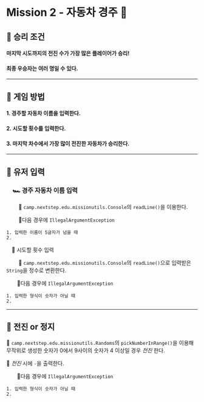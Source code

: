 # Mission 2 - 자동차 경주 💨

## 👑 승리 조건

#### 마지막 시도까지의 전진 수가 가장 많은 플레이어가 승리!

#### 최종 우승자는 여러 명일 수 있다.

-----

## 👾 게임 방법

#### 1. 경주할 자동차 이름을 입력한다.

#### 2. 시도할 횟수를 입력한다.

#### 3. 마지막 차수에서 가장 많이 전진한 자동차가 승리한다.

-----

## 🙋 유저 입력

### &emsp;🏎️ 경주 자동차 이름 입력

&emsp;&emsp; 🔸 `camp.nextstep.edu.missionutils.Console`의 `readLine()`을 이용한다.

&emsp;&emsp; 🚫다음 경우에 `IllegalArgumentException`

```
1. 입력한 이름이 5글자가 넘을 때
2. 
```

&emsp;🔢 시도할 횟수 입력

&emsp;&emsp; 🔸 `camp.nextstep.edu.missionutils.Console`의 `readLine()`으로 입력받은 `String`을 정수로 변환한다.

&emsp;&emsp;🚫다음 경우에 `IllegalArgumentException`

```
1. 입력한 형식이 숫자가 아닐 때
2. 
```

-----

## 🚥 전진 or 정지

🔹 `camp.nextstep.edu.missionutils.Randoms`의 `pickNumberInRange()`을 이용해 무작위로 생성한 숫자가 0에서 9사이의 숫자가 4 이상일 경우 _전진_ 한다.

🔹 _전진_ 시에 `-`을 출력한다.

&emsp;&emsp;🚫다음 경우에 `IllegalArgumentException`

```
1. 입력한 형식이 숫자가 아닐 때
2. 
```


